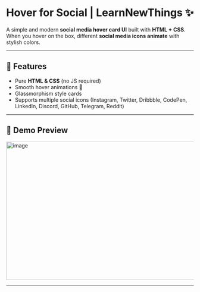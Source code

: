 # Hover for Social | LearnNewThings ✨

A simple and modern **social media hover card UI** built with **HTML + CSS**.  
When you hover on the box, different **social media icons animate** with stylish colors.

---

## 🚀 Features
- Pure **HTML & CSS** (no JS required)
- Smooth hover animations 🎨
- Glassmorphism style cards
- Supports multiple social icons (Instagram, Twitter, Dribbble, CodePen, LinkedIn, Discord, GitHub, Telegram, Reddit)

---

## 📸 Demo Preview
<img width="654" height="372" alt="image" src="https://github.com/user-attachments/assets/e66c0693-e611-4713-b7a9-6acfcedbcf37" />

---


